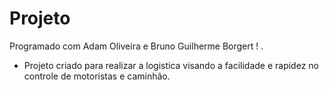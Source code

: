 # Projeto
Programado com Adam Oliveira e Bruno Guilherme Borgert ! .

 - Projeto criado para realizar a logistica visando a facilidade e rapidez no controle de motoristas
 e caminhão.


